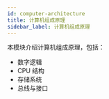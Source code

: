 ```yaml
---
id: computer-architecture
title: 计算机组成原理
sidebar_label: 计算机组成原理
---
```


本模块介绍计算机组成原理，包括：

- 数字逻辑
- CPU 结构
- 存储系统
- 总线与接口
